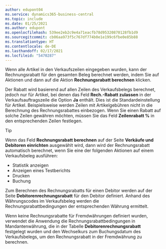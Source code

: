 ```yaml
---
author: edupont04
ms.service: dynamics365-business-central
ms.topic: include
ms.date: 01/25/2021
ms.author: edupont
ms.openlocfilehash: 539ee2eb2c9e4a71eacfb78d95320870128fb1d9
ms.sourcegitcommit: cb06aa973f5c767df774b0e1e199c6fbe0e85b88
ms.translationtype: HT
ms.contentlocale: de-DE
ms.lasthandoff: 02/17/2021
ms.locfileid: "5470287"
---
```

Wenn alle Artikel in den Verkaufszeilen eingegeben wurden, kann der Rechnungsrabatt für den gesamten Beleg berechnet werden, indem Sie auf Aktionen und dann auf die Aktion **Rechnungsrabatt berechnen** klicken.

Der Rabatt wird basierend auf allen Zeilen des Verkaufsbelegs berechnet, jedoch nur für Artikel, bei denen das Feld **Rech.-Rabatt zulassen** in der Verkaufsauftragszeile die Option **Ja** enthält. Dies ist die Standardeinstellung für Artikel. Beispielsweise werden Zeilen mit Artikelgebühren nicht in die Berechnung des Rechnungsrabattes einbezogen. Wenn Sie einen Rabatt auf solche Zeilen gewähren möchten, müssen Sie das Feld **Zeilenrabatt %** in den entsprechenden Zeilen festlegen.  

> [!TIP]
> Wenn das Feld **Rechnungsrabatt berechnen** auf der Seite **Verkäufe und Debitoren einrichten** ausgewählt wird, dann wird der Rechnungsrabatt automatisch berechnet, wenn Sie eine der folgenden Aktionen auf einem Verkaufsbeleg ausführen:
>
> * Statistik anzeigen
> * Anzeigen eines Testberichts
> * Drucken
> * Buchung

Zum Berechnen des Rechnungsrabatts für einen Debitor werden auf der Seite **Debitorenrechnungsrabatt** für den Debitor definiert. Anhand des Währungscodes im Verkaufsbeleg werden die Rechnungsrabattbedingungen der entsprechenden Währung ermittelt.

Wenn keine Rechnungsrabatte für Fremdwährungen definiert wurden, verwendet die Anwendung die Rechnungsrabattbedingungen in Mandantenwährung, die in der Tabelle **Debitorenrechnungsrabatt** festgelegt wurden und den Wechselkurs zum Buchungsdatum des Verkaufsbelegs, um den Rechnungsrabatt in der Fremdwährung zu berechnen.
